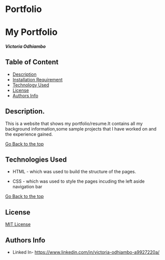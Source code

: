 # Portfolio
# My Portfolio
##### Victoria Odhiambo
## Table of Content
+ [Description](#Description)
+ [Installation Requirement](#Installation)
+ [Technology Used](#technologies-used)
+ [License](#license)
+ [Authors Info](#authors-info)
## Description.
<p>This is  a website that shows my portfolio/resume.It contains all my background information,some sample projects that I have worked on and the experience gained.</p>

[Go Back to the top](#my-portfolio)
## Technologies Used
* HTML - which was used to build the structure of the pages.
 
 * CSS - which was used to style the pages incuding the left aside navigation bar
 
[Go Back to the top](#my-portfolio)
## License
[MIT License](LICENSE)
## Authors Info
* Linked In- https://www.linkedin.com/in/victoria-odhiambo-a9927220a/